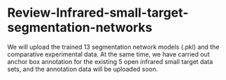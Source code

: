 # Review-Infrared-small-target-segmentation-networks
We will upload the trained 13 segmentation network models (.pkl) and the comparative experimental data.
At the same time, we have carried out anchor box annotation for the existing 5 open infrared small target data sets, and the annotation data will be uploaded soon.
